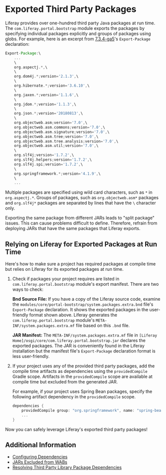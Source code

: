 # Exported Third Party Packages

Liferay provides over one-hundred third party Java packages at run time. The `com.liferay.portal.bootstrap` module exports the packages by specifying individual packages explicitly and groups of packages using globs. For example, here is an excerpt from [7.3.4-ga5](https://github.com/liferay/liferay-portal/blob/[$LIFERAY_LEARN_DXP_VERSION$]/modules/core/portal-bootstrap/system.packages.extra.bnd)'s `Export-Package` declaration:

```groovy
Export-Package:\
    ...
    \
    org.aspectj.*,\
    \
    org.dom4j.*;version='2.1.3',\
    \
    org.hibernate.*;version='3.6.10',\
    \
    org.jaxen.*;version='1.1.6',\
    \
    org.jdom.*;version='1.1.3',\
    \
    org.json.*;version='20180813',\
    \
    org.objectweb.asm;version='7.0',\
    org.objectweb.asm.commons;version='7.0',\
    org.objectweb.asm.signature;version='7.0',\
    org.objectweb.asm.tree;version='7.0',\
    org.objectweb.asm.tree.analysis;version='7.0',\
    org.objectweb.asm.util;version='7.0',\
    \
    org.slf4j;version='1.7.2',\
    org.slf4j.helpers;version='1.7.2',\
    org.slf4j.spi;version='1.7.2',\
    \
    org.springframework.*;version='4.1.9',\
    \
    ...
```

Multiple packages are specified using wild card characters, such as `*` in `org.aspectj.*`. Groups of packages, such as `org.objectweb.asm*` packages and `org.slf4j*` packages are separated by lines that have the `\` character only.

Exporting the same package from different JARs leads to "split package" issues. This can cause problems difficult to define. Therefore, refrain from deploying JARs that have the same packages that Liferay exports.

## Relying on Liferay for Exported Packages at Run Time

Here's how to make sure a project has required packages at compile time but relies on Liferay for its exported packages at run time.

1. Check if packages your project requires are listed in `com.liferay.portal.bootstrap` module's export manifest. There are two ways to check:

    **Bnd Source File:** If you have a copy of the Liferay source code, examine the `modules/core/portal-bootstrap/system.packages.extra.bnd` file's `Export-Package` declaration. It shows the exported packages in the user-friendly format shown above. Liferay generates the `com.liferay.portal.bootstrap` module's `META-INF/system.packages.extra.mf` file based on this `.bnd` file.

    **JAR Manifest:** The `META-INF/system.packages.extra.mf` file in `[Liferay Home]/osgi/core/com.liferay.portal.bootstrap.jar` declares the exported packages. The JAR is conveniently found in the Liferay installation but the manifest file's `Export-Package` declaration format is less user-friendly.

1. If your project uses any of the provided third party packages, add the compile time artifacts as dependencies using the `providedCompile` Gradle scope. Artifacts in the `providedCompile` scope are available at compile time but excluded from the generated JAR.

    For example, if your project uses Spring Bean packages, specify the following artifact dependency in the `providedCompile` scope.

    ```groovy
    dependencies {
        providedCompile group: "org.springframework", name: "spring-bean", version: "4.1.9"
        ...
    }
    ```

Now you can safely leverage Liferay's exported third party packages!

## Additional Information

* [Configuring Dependencies](../fundamentals/configuring-dependencies/configuring-dependencies.md)
* [JARs Excluded from WABs](./jars-excluded-from-wabs.md)
* [Resolving Third Party Library Package Dependencies](../fundamentals/configuring-dependencies/resolving-third-party-library-package-dependencies.md)

